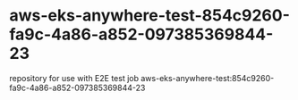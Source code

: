 # aws-eks-anywhere-test-854c9260-fa9c-4a86-a852-097385369844-23
repository for use with E2E test job aws-eks-anywhere-test:854c9260-fa9c-4a86-a852-097385369844-23
